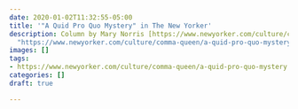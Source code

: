 ```yaml
---
date: 2020-01-02T11:32:55-05:00
title: '"A Quid Pro Quo Mystery" in The New Yorker'
description: Column by Mary Norris [https://www.newyorker.com/culture/comma-queen/a-quid-pro-quo-mystery](https://www.newyorker.com/culture/comma-queen/a-quid-pro-quo-mystery
  "https://www.newyorker.com/culture/comma-queen/a-quid-pro-quo-mystery")
images: []
tags:
- https://www.newyorker.com/culture/comma-queen/a-quid-pro-quo-mystery
categories: []
draft: true

---
```

